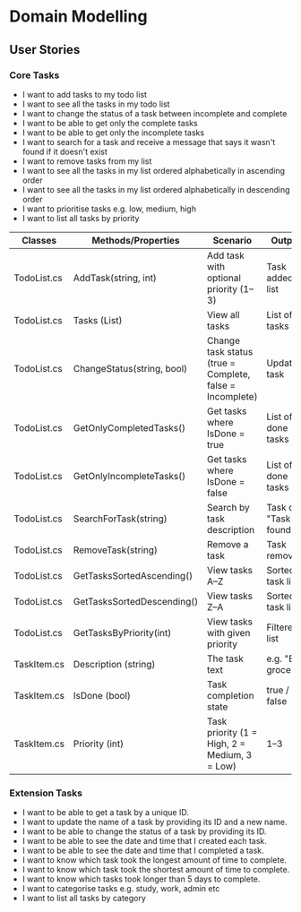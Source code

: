 ﻿# Domain Modelling

## User Stories

### Core Tasks

- I want to add tasks to my todo list  
- I want to see all the tasks in my todo list  
- I want to change the status of a task between incomplete and complete  
- I want to be able to get only the complete tasks  
- I want to be able to get only the incomplete tasks  
- I want to search for a task and receive a message that says it wasn't found if it doesn't exist  
- I want to remove tasks from my list  
- I want to see all the tasks in my list ordered alphabetically in ascending order  
- I want to see all the tasks in my list ordered alphabetically in descending order  
- I want to prioritise tasks e.g. low, medium, high  
- I want to list all tasks by priority  

| Classes       | Methods/Properties                   | Scenario                                         | Outputs                  |
|---------------|--------------------------------------|--------------------------------------------------|---------------------------|
| TodoList.cs   | AddTask(string, int)                 | Add task with optional priority (1–3)            | Task added to list        |
| TodoList.cs   | Tasks (List<TaskItem>)               | View all tasks                                   | List of tasks             |
| TodoList.cs   | ChangeStatus(string, bool)           | Change task status (true = Complete, false = Incomplete)    | Updated task              |
| TodoList.cs   | GetOnlyCompletedTasks()              | Get tasks where IsDone = true                    | List of done tasks        |
| TodoList.cs   | GetOnlyIncompleteTasks()             | Get tasks where IsDone = false                   | List of not done tasks    |
| TodoList.cs   | SearchForTask(string)                | Search by task description                       | Task or "Task not found"  |
| TodoList.cs   | RemoveTask(string)                   | Remove a task                                    | Task removed              |
| TodoList.cs   | GetTasksSortedAscending()            | View tasks A–Z                                   | Sorted task list          |
| TodoList.cs   | GetTasksSortedDescending()           | View tasks Z–A                                   | Sorted task list          |
| TodoList.cs   | GetTasksByPriority(int)              | View tasks with given priority                   | Filtered list             |
| TaskItem.cs   | Description (string)                 | The task text                                    | e.g. "Buy groceries"      |
| TaskItem.cs   | IsDone (bool)                        | Task completion state                            | true / false              |
| TaskItem.cs   | Priority (int)                       | Task priority (1 = High, 2 = Medium, 3 = Low)     | 1–3                       |

### Extension Tasks

- I want to be able to get a task by a unique ID.
- I want to update the name of a task by providing its ID and a new name.
- I want to be able to change the status of a task by providing its ID.
- I want to be able to see the date and time that I created each task.
- I want to be able to see the date and time that I completed a task.
- I want to know which task took the longest amount of time to complete.
- I want to know which task took the shortest amount of time to complete.
- I want to know which tasks took longer than 5 days to complete.
- I want to categorise tasks e.g. study, work, admin etc
- I want to list all tasks by category